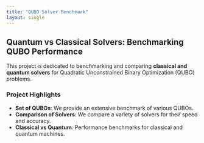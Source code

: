 ```yaml
---
title: "QUBO Solver Benchmark"
layout: single
---
```


##  Quantum vs Classical Solvers: Benchmarking QUBO Performance


This project is dedicated to benchmarking and comparing **classical and quantum solvers** for Quadratic Unconstrained Binary Optimization (QUBO) problems.

### Project Highlights
- **Set of QUBOs**: We provide an extensive benchmark of various QUBOs.
- **Comparison of Solvers**: We compare a variety of solvers for their speed and accuracy.
- **Classical vs Quantum**: Performance benchmarks for classical and quantum machines.

